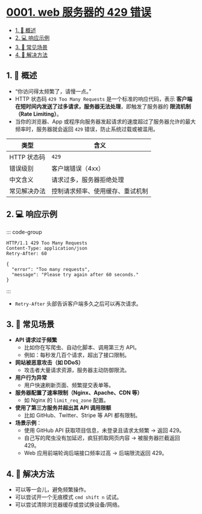 # [0001. web 服务器的 429 错误](https://github.com/tnotesjs/TNotes.network/tree/main/notes/0001.%20web%20%E6%9C%8D%E5%8A%A1%E5%99%A8%E7%9A%84%20429%20%E9%94%99%E8%AF%AF)

<!-- region:toc -->

- [1. 📝 概述](#1--概述)
- [2. 💻 响应示例](#2--响应示例)
- [3. 📒 常见场景](#3--常见场景)
- [4. 📒 解决方法](#4--解决方法)

<!-- endregion:toc -->

## 1. 📝 概述

- “你访问得太频繁了，请慢一点。”
- HTTP 状态码 `429 Too Many Requests` 是一个标准的响应代码，表示 **客户端在短时间内发送了过多请求，服务器无法处理**，即触发了服务器的 **限流机制（Rate Limiting）**。
- 当你的浏览器、App 或程序向服务器发起请求的速度超过了服务器允许的最大频率时，服务器就会返回 `429` 错误，防止系统过载或被滥用。

| 类型         | 含义                             |
| ------------ | -------------------------------- |
| HTTP 状态码  | `429`                            |
| 错误级别     | 客户端错误（4xx）                |
| 中文含义     | 请求过多，服务器拒绝处理         |
| 常见解决办法 | 控制请求频率、使用缓存、重试机制 |

## 2. 💻 响应示例

::: code-group

```http [响应示例]
HTTP/1.1 429 Too Many Requests
Content-Type: application/json
Retry-After: 60

{
  "error": "Too many requests",
  "message": "Please try again after 60 seconds."
}
```

:::

- `Retry-After` 头部告诉客户端多久之后可以再次请求。

## 3. 📒 常见场景

- **API 请求过于频繁**
  - 比如你在写爬虫、自动化脚本、调用第三方 API。
  - 例如：每秒发几百个请求，超出了接口限制。
- **网站被恶意攻击（如 DDoS）**
  - 攻击者大量请求资源，服务器主动防御限流。
- **用户行为异常**
  - 用户快速刷新页面、频繁提交表单等。
- **服务器配置了速率限制（Nginx、Apache、CDN 等）**
  - 如 Nginx 的 `limit_req_zone` 配置。
- **使用了第三方服务并超出其 API 调用限额**
  - 比如 GitHub、Twitter、Stripe 等 API 都有限制。
- **场景示例**：
  - 使用 GitHub API 获取项目信息，未登录且请求太频繁 → 返回 429。
  - 自己写的爬虫没有加延迟，疯狂抓取网页内容 → 被服务器拦截返回 429。
  - Web 应用前端轮询后端接口频率过高 → 后端限流返回 429。

## 4. 📒 解决方法

- 可以等一会儿，避免频繁操作。
- 可以尝试开一个无痕模式 `cmd shift n` 试试。
- 可以尝试清除浏览器缓存或尝试换设备/网络。
